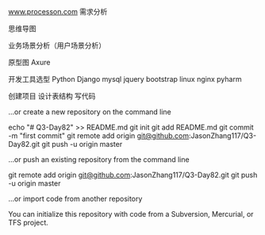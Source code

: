 www.processon.com
需求分析

思维导图

业务场景分析（用户场景分析）

原型图
    Axure

开发工具选型
    Python
    Django
    mysql
    jquery
    bootstrap
    linux
    nginx
    pyharm

创建项目
    设计表结构
    写代码

…or create a new repository on the command line

echo "# Q3-Day82" >> README.md
git init
git add README.md
git commit -m "first commit"
git remote add origin git@github.com:JasonZhang117/Q3-Day82.git
git push -u origin master

…or push an existing repository from the command line

git remote add origin git@github.com:JasonZhang117/Q3-Day82.git
git push -u origin master

…or import code from another repository

You can initialize this repository with code from a Subversion, Mercurial, or TFS project.